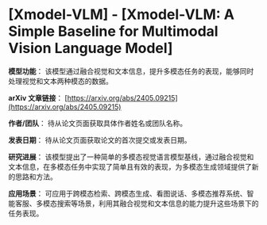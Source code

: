 # [Xmodel-VLM] - [Xmodel-VLM: A Simple Baseline for Multimodal Vision Language Model]

**模型功能**：
该模型通过融合视觉和文本信息，提升多模态任务的表现，能够同时处理视觉和文本两种模态的数据。

**arXiv 文章链接**：
[https://arxiv.org/abs/2405.09215](https://arxiv.org/abs/2405.09215)

**作者/团队**：
待从论文页面获取具体作者姓名或团队名称。

**发表日期**：
待从论文页面获取论文的首次提交或发表日期。

**研究进展**：
该模型提出了一种简单的多模态视觉语言模型基线，通过融合视觉和文本信息，在多模态任务中实现了简单且有效的表现，为多模态生成领域提供了新的思路和方法。

**应用场景**：
可应用于跨模态检索、跨模态生成、看图说话、多模态推荐系统、智能客服、多模态搜索等场景，利用其融合视觉和文本信息的能力提升这些场景下的任务表现。